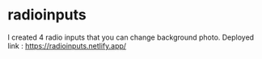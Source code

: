 # radioinputs
I created 4 radio inputs that you can change background photo.
Deployed link : https://radioinputs.netlify.app/
